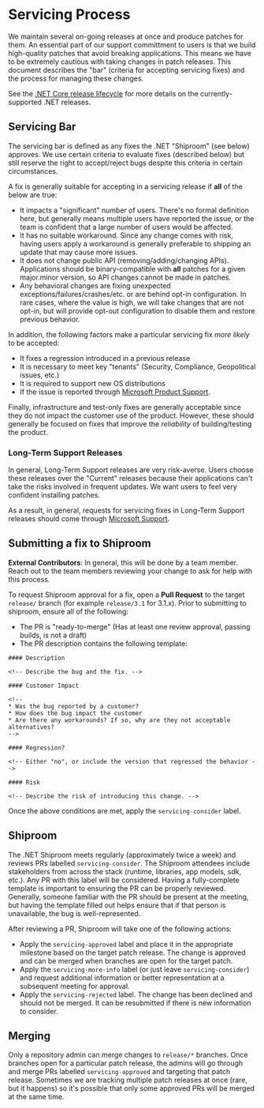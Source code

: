 # Servicing Process

We maintain several on-going releases at once and produce patches for them. An essential part of our support committment to users is that we build high-quality patches that avoid breaking applications. This means we have to be extremely cautious with taking changes in patch releases. This document describes the "bar" (criteria for accepting servicing fixes) and the process for managing these changes.

See the [.NET Core release lifecycle](https://dotnet.microsoft.com/platform/support/policy/dotnet-core#lifecycle) for more details on the currently-supported .NET releases.

## Servicing Bar

The servicing bar is defined as any fixes the .NET "Shiproom" (see below) approves. We use certain criteria to evaluate fixes (described below) but still reserve the right to accept/reject bugs despite this criteria in certain circumstances.

A fix is generally suitable for accepting in a servicing release if **all** of the below are true:

* It impacts a "significant" number of users. There's no formal definition here, but generally means multiple users have reported the issue, or the team is confident that a large number of users would be affected.
* It has no suitable workaround. Since any change comes with risk, having users apply a workaround is generally preferable to shipping an update that may cause more issues.
* It does not change public API (removing/adding/changing APIs). Applications should be binary-compatible with **all** patches for a given major.minor version, so API changes cannot be made in patches.
* Any behavioral changes are fixing unexpected exceptions/failures/crashes/etc. or are behind opt-in configuration. In rare cases, where the value is high, we will take changes that are not opt-in, but will provide opt-out configuration to disable them and restore previous behavior.

In addition, the following factors make a particular servicing fix *more likely* to be accepted:

* It fixes a regression introduced in a previous release
* It is necessary to meet key "tenants" (Security, Compliance, Geopolitical issues, etc.)
* It is required to support new OS distributions
* If the issue is reported through [Microsoft Product Support](https://dotnet.microsoft.com/platform/support).

Finally, infrastructure and test-only fixes are generally acceptable since they do not impact the customer use of the product. However, these should generally be focused on fixes that improve the *reliability* of building/testing the product.

### Long-Term Support Releases

In general, Long-Term Support releases are very risk-averse. Users choose these releases over the "Current" releases because their applications can't take the risks involved in frequent updates. We want users to feel very confident installing patches.

As a result, in general, requests for servicing fixes in Long-Term Support releases should come through [Microsoft Support](https://dotnet.microsoft.com/platform/support).

## Submitting a fix to Shiproom

**External Contributors**: In general, this will be done by a team member. Reach out to the team members reviewing your change to ask for help with this process.

To request Shiproom approval for a fix, open a **Pull Request** to the target `release/` branch (for example `release/3.1` for 3.1.x). Prior to submitting to shiproom, ensure all of the following:

* The PR is "ready-to-merge" (Has at least one review approval, passing builds, is not a draft)
* The PR description contains the following template:

```
#### Description

<!-- Describe the bug and the fix. -->

#### Customer Impact

<!--
* Was the bug reported by a customer?
* How does the bug impact the customer
* Are there any workarounds? If so, why are they not acceptable alternatives?
-->

#### Regression?

<!-- Either "no", or include the version that regressed the behavior -->

#### Risk

<!-- Describe the risk of introducing this change. -->
```

Once the above conditions are met, apply the `servicing-consider` label.

## Shiproom

The .NET Shiproom meets regularly (approximately twice a week) and reviews PRs labelled `servicing-consider`. The Shiproom attendees include stakeholders from across the stack (runtime, libraries, app models, sdk, etc.). Any PR with this label will be considered. Having a fully-complete template is important to ensuring the PR can be properly reviewed. Generally, someone familiar with the PR should be present at the meeting, but having the template filled out helps ensure that if that person is unavailable, the bug is well-represented.

After reviewing a PR, Shiproom will take one of the following actions:

* Apply the `servicing-approved` label and place it in the appropriate milestone based on the target patch release. The change is approved and can be merged when branches are open for the target patch.
* Apply the `servicing-more-info` label (or just leave `servicing-consider`) and request additional information or better representation at a subsequent meeting for approval.
* Apply the `servicing-rejected` label. The change has been declined and should not be merged. It can be resubmitted if there is new information to consider.

## Merging

Only a repository admin can merge changes to `release/*` branches. Once branches open for a particular patch release, the admins will go through and merge PRs labelled `servicing-approved` and targeting that patch release. Sometimes we are tracking multiple patch releases at once (rare, but it happens) so it's possible that only some approved PRs will be merged at the same time.
